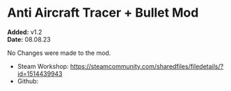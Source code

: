 # Anti Aircraft Tracer + Bullet Mod

**Added:** v1.2 <br>
**Date:** 08.08.23

No Changes were made to the mod.

- Steam Workshop: https://steamcommunity.com/sharedfiles/filedetails/?id=1514439943
- Github: 
